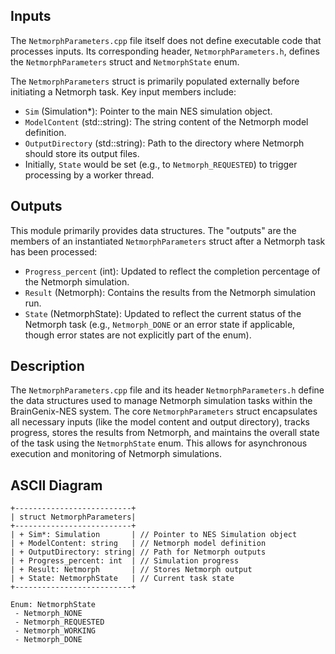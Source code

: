 ## Inputs

The `NetmorphParameters.cpp` file itself does not define executable code that processes inputs. Its corresponding header, `NetmorphParameters.h`, defines the `NetmorphParameters` struct and `NetmorphState` enum.

The `NetmorphParameters` struct is primarily populated externally before initiating a Netmorph task. Key input members include:
*   `Sim` (Simulation\*): Pointer to the main NES simulation object.
*   `ModelContent` (std::string): The string content of the Netmorph model definition.
*   `OutputDirectory` (std::string): Path to the directory where Netmorph should store its output files.
*   Initially, `State` would be set (e.g., to `Netmorph_REQUESTED`) to trigger processing by a worker thread.

## Outputs

This module primarily provides data structures. The "outputs" are the members of an instantiated `NetmorphParameters` struct after a Netmorph task has been processed:
*   `Progress_percent` (int): Updated to reflect the completion percentage of the Netmorph simulation.
*   `Result` (Netmorph): Contains the results from the Netmorph simulation run.
*   `State` (NetmorphState): Updated to reflect the current status of the Netmorph task (e.g., `Netmorph_DONE` or an error state if applicable, though error states are not explicitly part of the enum).

## Description

The `NetmorphParameters.cpp` file and its header `NetmorphParameters.h` define the data structures used to manage Netmorph simulation tasks within the BrainGenix-NES system. The core `NetmorphParameters` struct encapsulates all necessary inputs (like the model content and output directory), tracks progress, stores the results from Netmorph, and maintains the overall state of the task using the `NetmorphState` enum. This allows for asynchronous execution and monitoring of Netmorph simulations.

## ASCII Diagram

```
+--------------------------+
| struct NetmorphParameters|
+--------------------------+
| + Sim*: Simulation       | // Pointer to NES Simulation object
| + ModelContent: string   | // Netmorph model definition
| + OutputDirectory: string| // Path for Netmorph outputs
| + Progress_percent: int  | // Simulation progress
| + Result: Netmorph       | // Stores Netmorph output
| + State: NetmorphState   | // Current task state
+--------------------------+

Enum: NetmorphState
 - Netmorph_NONE
 - Netmorph_REQUESTED
 - Netmorph_WORKING
 - Netmorph_DONE
```
